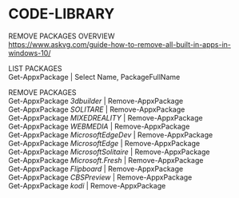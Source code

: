 # CODE-LIBRARY
REMOVE PACKAGES OVERVIEW   
https://www.askvg.com/guide-how-to-remove-all-built-in-apps-in-windows-10/ 

LIST PACKAGES   
Get-AppxPackage | Select Name, PackageFullName   

REMOVE PACKAGES   
Get-AppxPackage *3dbuilder* | Remove-AppxPackage   
Get-AppxPackage *SOLITARE* | Remove-AppxPackage   
Get-AppxPackage *MIXEDREALITY* | Remove-AppxPackage   
Get-AppxPackage *WEBMEDIA* | Remove-AppxPackage   
Get-AppxPackage *MicrosoftEdgeDev* | Remove-AppxPackage   
Get-AppxPackage *MicrosoftEdge* | Remove-AppxPackage   
Get-AppxPackage *MicrosoftSolitaire* | Remove-AppxPackage   
Get-AppxPackage *Microsoft.Fresh* | Remove-AppxPackage   
Get-AppxPackage *Flipboard* | Remove-AppxPackage   
Get-AppxPackage *CBSPreview* | Remove-AppxPackage   
Get-AppxPackage *kodi* | Remove-AppxPackage  


